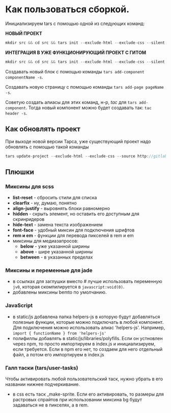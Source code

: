 # Как пользоваться сборкой.

Инициализируем tars с помощью одной из следующих команд:

**НОВЫЙ ПРОЕКТ**

```javascript
mkdir src && cd src && tars init --exclude-html --exclude-css --silent --source 'http://gitlab.ddemo.ru/a.kosyanenko/tars/repository/archive.zip?ref=custom' && npm run init

```

**ИНТЕГРАЦИЯ В УЖЕ ФУНКЦИОНИРУЮЩИЙ ПРОЕКТ С ГИТОМ**

```javascript
mkdir src && cd src && tars init --exclude-html --exclude-css --silent --source 'http://gitlab.ddemo.ru/a.kosyanenko/tars/repository/archive.zip?ref=custom'
```

Создавать новый блок с помощью команды `tars add-component componentName -s`.

Создавать новую страницу с помощью команды `tars add-page pageName -s`.

Советую создать алиасы для этих команд, н-р, *tac* для `tars add-component`.
Тогда новый компонент можно будет создавать так: `tac header -s`.

## Как обновлять проект

При выходе новой версии Тарса, уже существующий проект надо обновлять с помощью такой команды

```javascript
tars update-project --exclude-html --exclude-css --source http://gitlab.ddemo.ru/a.kosyanenko/tars/repository/archive.zip?ref=custom
```

## Плюшки

### Миксины для scss

- **list-reset** - сбросить стили для списка
- **clearfix** - ну, думаю, понятно
- **align-justify** - выровнять блоки равномерно
- **hidden** - скрыть элемент, но оставить его доступным для скринридеров
- **hide-text** - замена текста изображением
- **font-face** - удобный миксин для подключения шрифтов
- **rem и em** - функции для перевода пикселей в rem и em
- миксины для медиазапросов:
  - **below** - уже указанной ширины
  - **above** - шире указанной ширины
  - **between** - в указанных пределах

### Миксины и переменные для jade

- в ссылках для заглушки вместо # лучше использовать переменную `jv0`, которая 
  скомпилируется в `javascript:void(0)`.
- добавлены миксины bemto по умолчанию.

### JavaScript

- в static/js добавлена папка helpers-js в которую будут добавляться полезные 
  функции, которые можно подключать в любой компонент. Для подключения можно 
  использовать алиас 'helpers-js'. 
  Например, `import { functionName } from 'helpers-js'`
- полифиллы добавлять в static/js/libraries/polyfills. Если он устновлен через
  npm, то просто импортируем в index.js и инициализируем, если требуется. Если
  в npm его нет, то создаем для него отдельный файл, а потом его импортируем в
  index.js
  
### Галп таски (tars/user-tasks)

Чтобы активировать любой пользовательский таск, нужно убрать в его названии
нижнее подчеркивание.

- в css есть таск _make-sprite. Если его активировать, то размеры для растровых
  спрайтов при использовании миксина bg будут задаваться не в пикселях, а в rem.
